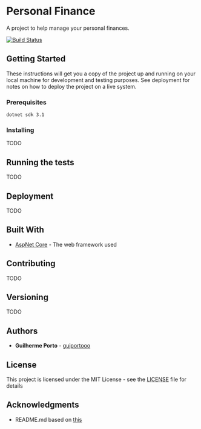 # Personal Finance

A project to help manage your personal finances.

[![Build Status](https://dev.azure.com/gportooo/Personal%20Finance/_apis/build/status/guiportooo.PersonalFinance?branchName=master)](https://dev.azure.com/gportooo/Personal%20Finance/_build/latest?definitionId=1&branchName=master)

## Getting Started

These instructions will get you a copy of the project up and running on your local machine for development and testing purposes. See deployment for notes on how to deploy the project on a live system.

### Prerequisites

```
dotnet sdk 3.1
```

### Installing

TODO

## Running the tests

TODO

## Deployment

TODO

## Built With

* [AspNet Core](https://dotnet.microsoft.com/download/dotnet-core/3.1) - The web framework used

## Contributing

TODO

## Versioning

TODO

## Authors

* **Guilherme Porto** - [guiportooo](https://github.com/guiportooo)

## License

This project is licensed under the MIT License - see the [LICENSE](LICENSE) file for details

## Acknowledgments

* README.md based on [this](https://gist.github.com/PurpleBooth/109311bb0361f32d87a2)
